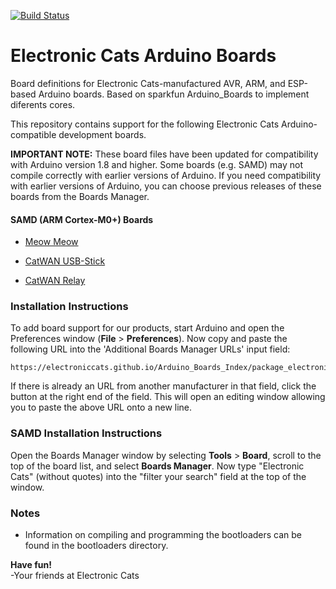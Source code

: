 [![Build Status](https://travis-ci.org/ElectronicCats/Arduino_Boards_Index.svg?branch=gh-pages)](https://travis-ci.org/ElectronicCats/Arduino_Boards_Index) 

# Electronic Cats Arduino Boards

Board definitions for Electronic Cats-manufactured AVR, ARM, and ESP-based Arduino boards.
Based on sparkfun Arduino_Boards to implement diferents cores.

This repository contains support for the following Electronic Cats Arduino-compatible development boards.

**IMPORTANT NOTE:** These board files have been updated for compatibility with Arduino version 1.8 and higher. Some boards (e.g. SAMD) may not compile correctly with earlier versions of Arduino. If you need compatibility with earlier versions of Arduino, you can choose previous releases of these boards from the Boards Manager.


#### SAMD (ARM Cortex-M0+) Boards

* [Meow Meow](https://electroniccats.com/gomeow/)

* [CatWAN USB-Stick](https://www.tindie.com/products/electroniccats/catwan-usb-stick/)

* [CatWAN Relay](https://www.tindie.com/products/electroniccats/catwan-relay-board/)


### Installation Instructions

To add board support for our products, start Arduino and open the Preferences window (**File** > **Preferences**). Now copy and paste the following URL into the 'Additional Boards Manager URLs' input field:

	https://electroniccats.github.io/Arduino_Boards_Index/package_electroniccats_index.json


If there is already an URL from another manufacturer in that field, click the button at the right end of the field. This will open an editing window allowing you to paste the above URL onto a new line.


### SAMD Installation Instructions

Open the Boards Manager window by selecting **Tools** > **Board**, scroll to the top of the board list, and select **Boards Manager**. Now type "Electronic Cats" (without quotes) into the "filter your search" field at the top of the window.
 

### Notes
* Information on compiling and programming the bootloaders can be found in the bootloaders directory.

**Have fun!**<br>
\-Your friends at Electronic Cats

